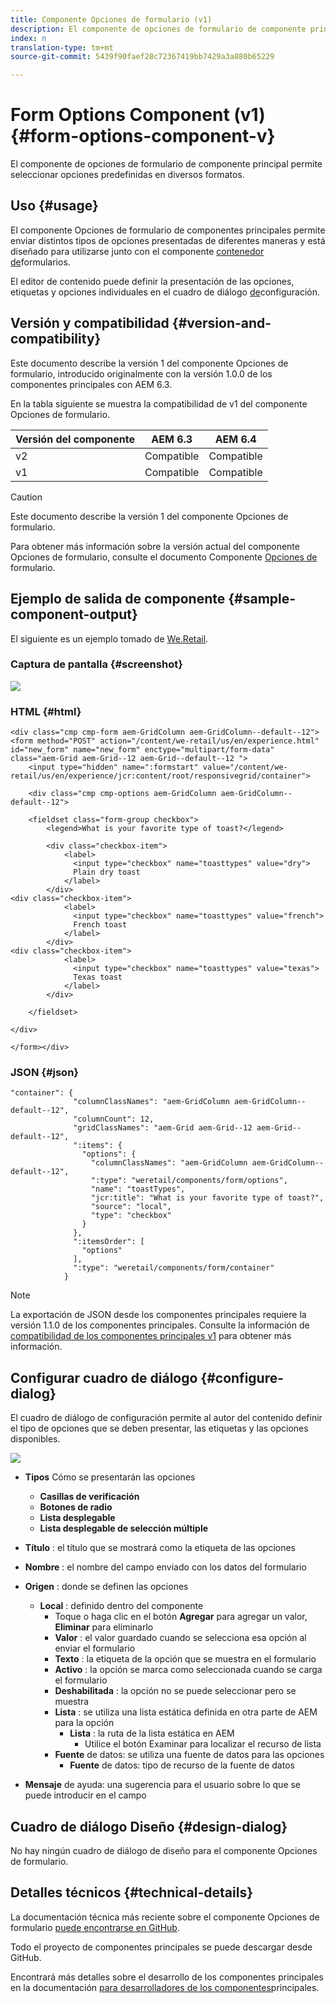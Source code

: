```yaml
---
title: Componente Opciones de formulario (v1)
description: El componente de opciones de formulario de componente principal permite seleccionar opciones predefinidas en diversos formatos.
index: n
translation-type: tm+mt
source-git-commit: 5439f90faef28c72367419bb7429a3a880b65229

---
```



# Form Options Component (v1){#form-options-component-v}

El componente de opciones de formulario de componente principal permite seleccionar opciones predefinidas en diversos formatos.

## Uso {#usage}

El componente Opciones de formulario de componentes principales permite enviar distintos tipos de opciones presentadas de diferentes maneras y está diseñado para utilizarse junto con el componente [contenedor de](form-container.md)formularios.

El editor de contenido puede definir la presentación de las opciones, etiquetas y opciones individuales en el cuadro de diálogo [de](form-options-v1.md#main-pars_title)configuración.

## Versión y compatibilidad {#version-and-compatibility}

Este documento describe la versión 1 del componente Opciones de formulario, introducido originalmente con la versión 1.0.0 de los componentes principales con AEM 6.3.

En la tabla siguiente se muestra la compatibilidad de v1 del componente Opciones de formulario.

| Versión del componente | AEM 6.3 | AEM 6.4 |
|--- |--- |--- |
| v2 | Compatible | Compatible |
| v1 | Compatible | Compatible |

>[!CAUTION]
>
>Este documento describe la versión 1 del componente Opciones de formulario.
>
>Para obtener más información sobre la versión actual del componente Opciones de formulario, consulte el documento Componente [Opciones de](form-options.md) formulario.

## Ejemplo de salida de componente {#sample-component-output}

El siguiente es un ejemplo tomado de [We.Retail](https://helpx.adobe.com/experience-manager/6-4/sites/developing/using/we-retail.html).

### Captura de pantalla {#screenshot}

![](assets/chlimage_1-89.png)

### HTML {#html}

```
<div class="cmp cmp-form aem-GridColumn aem-GridColumn--default--12">
<form method="POST" action="/content/we-retail/us/en/experience.html" id="new_form" name="new_form" enctype="multipart/form-data" class="aem-Grid aem-Grid--12 aem-Grid--default--12 ">
    <input type="hidden" name=":formstart" value="/content/we-retail/us/en/experience/jcr:content/root/responsivegrid/container">
    
    <div class="cmp cmp-options aem-GridColumn aem-GridColumn--default--12">

    <fieldset class="form-group checkbox">
        <legend>What is your favorite type of toast?</legend>
        
        <div class="checkbox-item">
            <label>
              <input type="checkbox" name="toasttypes" value="dry">
              Plain dry toast
            </label>
        </div>
<div class="checkbox-item">
            <label>
              <input type="checkbox" name="toasttypes" value="french">
              French toast
            </label>
        </div>
<div class="checkbox-item">
            <label>
              <input type="checkbox" name="toasttypes" value="texas">
              Texas toast
            </label>
        </div>

    </fieldset>
    
</div>
    
</form></div>
```

### JSON {#json}

```
"container": {
              "columnClassNames": "aem-GridColumn aem-GridColumn--default--12",
              "columnCount": 12,
              "gridClassNames": "aem-Grid aem-Grid--12 aem-Grid--default--12",
              ":items": {
                "options": {
                  "columnClassNames": "aem-GridColumn aem-GridColumn--default--12",
                  ":type": "weretail/components/form/options",
                  "name": "toastTypes",
                  "jcr:title": "What is your favorite type of toast?",
                  "source": "local",
                  "type": "checkbox"
                }
              },
              ":itemsOrder": [
                "options"
              ],
              ":type": "weretail/components/form/container"
            }
```

>[!NOTE]
>
>La exportación de JSON desde los componentes principales requiere la versión 1.1.0 de los componentes principales. Consulte la información de [compatibilidad de los componentes principales v1](versions.md#main-pars_title_236368006) para obtener más información.

## Configurar cuadro de diálogo {#configure-dialog}

El cuadro de diálogo de configuración permite al autor del contenido definir el tipo de opciones que se deben presentar, las etiquetas y las opciones disponibles.

![](assets/chlimage_1-90.png)

* **Tipos** Cómo se presentarán las opciones

   * **Casillas de verificación**
   * **Botones de radio**
   * **Lista desplegable**
   * **Lista desplegable de selección múltiple**

* **Título** : el título que se mostrará como la etiqueta de las opciones
* **Nombre** : el nombre del campo enviado con los datos del formulario
* **Origen** : donde se definen las opciones

   * **Local** : definido dentro del componente
      * Toque o haga clic en el botón **Agregar** para agregar un valor, **Eliminar** para eliminarlo
      * **Valor** : el valor guardado cuando se selecciona esa opción al enviar el formulario
      * **Texto** : la etiqueta de la opción que se muestra en el formulario
      * **Activo** : la opción se marca como seleccionada cuando se carga el formulario
      * **Deshabilitada** : la opción no se puede seleccionar pero se muestra
      * **Lista** : se utiliza una lista estática definida en otra parte de AEM para la opción
         * **Lista** : la ruta de la lista estática en AEM
            * Utilice el botón Examinar para localizar el recurso de lista
      * **Fuente** de datos: se utiliza una fuente de datos para las opciones
         * **Fuente** de datos: tipo de recurso de la fuente de datos
* **Mensaje** de ayuda: una sugerencia para el usuario sobre lo que se puede introducir en el campo

## Cuadro de diálogo Diseño {#design-dialog}

No hay ningún cuadro de diálogo de diseño para el componente Opciones de formulario.

## Detalles técnicos {#technical-details}

La documentación técnica más reciente sobre el componente Opciones de formulario [puede encontrarse en GitHub](https://github.com/adobe/aem-core-wcm-components/tree/master/content/src/content/jcr_root/apps/core/wcm/components/form/options/v1/options).

Todo el proyecto de componentes principales se puede descargar desde GitHub.

Encontrará más detalles sobre el desarrollo de los componentes principales en la documentación [para desarrolladores de los componentes](developing.md)principales.
